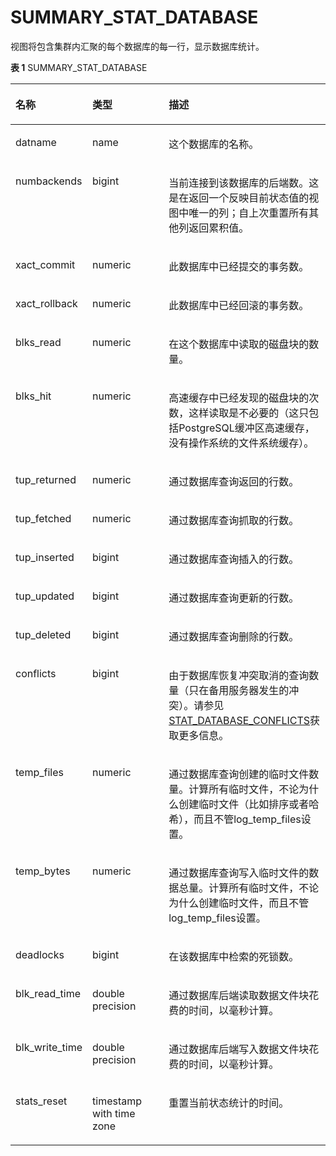 # SUMMARY\_STAT\_DATABASE<a name="ZH-CN_TOPIC_0245374699"></a>

视图将包含集群内汇聚的每个数据库的每一行，显示数据库统计。

**表 1**  SUMMARY\_STAT\_DATABASE

<a name="zh-cn_topic_0237122595_table15180120145411"></a>
<table><thead align="left"><tr id="zh-cn_topic_0237122595_row9380102549"><th class="cellrowborder" valign="top" width="18.921892189218923%" id="mcps1.2.4.1.1"><p id="zh-cn_topic_0237122595_p1238010018540"><a name="zh-cn_topic_0237122595_p1238010018540"></a><a name="zh-cn_topic_0237122595_p1238010018540"></a><strong id="zh-cn_topic_0237122595_b93801055412"><a name="zh-cn_topic_0237122595_b93801055412"></a><a name="zh-cn_topic_0237122595_b93801055412"></a>名称</strong></p>
</th>
<th class="cellrowborder" valign="top" width="27.602760276027606%" id="mcps1.2.4.1.2"><p id="zh-cn_topic_0237122595_p538014014544"><a name="zh-cn_topic_0237122595_p538014014544"></a><a name="zh-cn_topic_0237122595_p538014014544"></a><strong id="zh-cn_topic_0237122595_b12380120145419"><a name="zh-cn_topic_0237122595_b12380120145419"></a><a name="zh-cn_topic_0237122595_b12380120145419"></a>类型</strong></p>
</th>
<th class="cellrowborder" valign="top" width="53.47534753475347%" id="mcps1.2.4.1.3"><p id="zh-cn_topic_0237122595_p1038090195412"><a name="zh-cn_topic_0237122595_p1038090195412"></a><a name="zh-cn_topic_0237122595_p1038090195412"></a><strong id="zh-cn_topic_0237122595_b1338070155420"><a name="zh-cn_topic_0237122595_b1338070155420"></a><a name="zh-cn_topic_0237122595_b1338070155420"></a>描述</strong></p>
</th>
</tr>
</thead>
<tbody><tr id="zh-cn_topic_0237122595_row03804017544"><td class="cellrowborder" valign="top" width="18.921892189218923%" headers="mcps1.2.4.1.1 "><p id="zh-cn_topic_0237122595_p238114018542"><a name="zh-cn_topic_0237122595_p238114018542"></a><a name="zh-cn_topic_0237122595_p238114018542"></a>datname</p>
</td>
<td class="cellrowborder" valign="top" width="27.602760276027606%" headers="mcps1.2.4.1.2 "><p id="zh-cn_topic_0237122595_p16381120175412"><a name="zh-cn_topic_0237122595_p16381120175412"></a><a name="zh-cn_topic_0237122595_p16381120175412"></a>name</p>
</td>
<td class="cellrowborder" valign="top" width="53.47534753475347%" headers="mcps1.2.4.1.3 "><p id="zh-cn_topic_0237122595_p143814095420"><a name="zh-cn_topic_0237122595_p143814095420"></a><a name="zh-cn_topic_0237122595_p143814095420"></a>这个数据库的名称。</p>
</td>
</tr>
<tr id="zh-cn_topic_0237122595_row203817011541"><td class="cellrowborder" valign="top" width="18.921892189218923%" headers="mcps1.2.4.1.1 "><p id="zh-cn_topic_0237122595_p1538112015547"><a name="zh-cn_topic_0237122595_p1538112015547"></a><a name="zh-cn_topic_0237122595_p1538112015547"></a>numbackends</p>
</td>
<td class="cellrowborder" valign="top" width="27.602760276027606%" headers="mcps1.2.4.1.2 "><p id="zh-cn_topic_0237122595_p038118015418"><a name="zh-cn_topic_0237122595_p038118015418"></a><a name="zh-cn_topic_0237122595_p038118015418"></a>bigint</p>
</td>
<td class="cellrowborder" valign="top" width="53.47534753475347%" headers="mcps1.2.4.1.3 "><p id="zh-cn_topic_0237122595_p638113014542"><a name="zh-cn_topic_0237122595_p638113014542"></a><a name="zh-cn_topic_0237122595_p638113014542"></a>当前连接到该数据库的后端数。这是在返回一个反映目前状态值的视图中唯一的列；自上次重置所有其他列返回累积值。</p>
</td>
</tr>
<tr id="zh-cn_topic_0237122595_row23819075418"><td class="cellrowborder" valign="top" width="18.921892189218923%" headers="mcps1.2.4.1.1 "><p id="zh-cn_topic_0237122595_p17381140135420"><a name="zh-cn_topic_0237122595_p17381140135420"></a><a name="zh-cn_topic_0237122595_p17381140135420"></a>xact_commit</p>
</td>
<td class="cellrowborder" valign="top" width="27.602760276027606%" headers="mcps1.2.4.1.2 "><p id="zh-cn_topic_0237122595_p93821603543"><a name="zh-cn_topic_0237122595_p93821603543"></a><a name="zh-cn_topic_0237122595_p93821603543"></a>numeric</p>
</td>
<td class="cellrowborder" valign="top" width="53.47534753475347%" headers="mcps1.2.4.1.3 "><p id="zh-cn_topic_0237122595_p1838217075419"><a name="zh-cn_topic_0237122595_p1838217075419"></a><a name="zh-cn_topic_0237122595_p1838217075419"></a>此数据库中已经提交的事务数。</p>
</td>
</tr>
<tr id="zh-cn_topic_0237122595_row33821002540"><td class="cellrowborder" valign="top" width="18.921892189218923%" headers="mcps1.2.4.1.1 "><p id="zh-cn_topic_0237122595_p1382100135414"><a name="zh-cn_topic_0237122595_p1382100135414"></a><a name="zh-cn_topic_0237122595_p1382100135414"></a>xact_rollback</p>
</td>
<td class="cellrowborder" valign="top" width="27.602760276027606%" headers="mcps1.2.4.1.2 "><p id="zh-cn_topic_0237122595_p63828065410"><a name="zh-cn_topic_0237122595_p63828065410"></a><a name="zh-cn_topic_0237122595_p63828065410"></a>numeric</p>
</td>
<td class="cellrowborder" valign="top" width="53.47534753475347%" headers="mcps1.2.4.1.3 "><p id="zh-cn_topic_0237122595_p153821307541"><a name="zh-cn_topic_0237122595_p153821307541"></a><a name="zh-cn_topic_0237122595_p153821307541"></a>此数据库中已经回滚的事务数。</p>
</td>
</tr>
<tr id="zh-cn_topic_0237122595_row6382607549"><td class="cellrowborder" valign="top" width="18.921892189218923%" headers="mcps1.2.4.1.1 "><p id="zh-cn_topic_0237122595_p038212015541"><a name="zh-cn_topic_0237122595_p038212015541"></a><a name="zh-cn_topic_0237122595_p038212015541"></a>blks_read</p>
</td>
<td class="cellrowborder" valign="top" width="27.602760276027606%" headers="mcps1.2.4.1.2 "><p id="zh-cn_topic_0237122595_p14382603540"><a name="zh-cn_topic_0237122595_p14382603540"></a><a name="zh-cn_topic_0237122595_p14382603540"></a>numeric</p>
</td>
<td class="cellrowborder" valign="top" width="53.47534753475347%" headers="mcps1.2.4.1.3 "><p id="zh-cn_topic_0237122595_p183821604544"><a name="zh-cn_topic_0237122595_p183821604544"></a><a name="zh-cn_topic_0237122595_p183821604544"></a>在这个数据库中读取的磁盘块的数量。</p>
</td>
</tr>
<tr id="zh-cn_topic_0237122595_row238216020547"><td class="cellrowborder" valign="top" width="18.921892189218923%" headers="mcps1.2.4.1.1 "><p id="zh-cn_topic_0237122595_p183833014545"><a name="zh-cn_topic_0237122595_p183833014545"></a><a name="zh-cn_topic_0237122595_p183833014545"></a>blks_hit</p>
</td>
<td class="cellrowborder" valign="top" width="27.602760276027606%" headers="mcps1.2.4.1.2 "><p id="zh-cn_topic_0237122595_p738390125411"><a name="zh-cn_topic_0237122595_p738390125411"></a><a name="zh-cn_topic_0237122595_p738390125411"></a>numeric</p>
</td>
<td class="cellrowborder" valign="top" width="53.47534753475347%" headers="mcps1.2.4.1.3 "><p id="zh-cn_topic_0237122595_p113834017549"><a name="zh-cn_topic_0237122595_p113834017549"></a><a name="zh-cn_topic_0237122595_p113834017549"></a>高速缓存中已经发现的磁盘块的次数，这样读取是不必要的（这只包括PostgreSQL缓冲区高速缓存，没有操作系统的文件系统缓存）。</p>
</td>
</tr>
<tr id="zh-cn_topic_0237122595_row1238318025415"><td class="cellrowborder" valign="top" width="18.921892189218923%" headers="mcps1.2.4.1.1 "><p id="zh-cn_topic_0237122595_p11383140125411"><a name="zh-cn_topic_0237122595_p11383140125411"></a><a name="zh-cn_topic_0237122595_p11383140125411"></a>tup_returned</p>
</td>
<td class="cellrowborder" valign="top" width="27.602760276027606%" headers="mcps1.2.4.1.2 "><p id="zh-cn_topic_0237122595_p19383190135419"><a name="zh-cn_topic_0237122595_p19383190135419"></a><a name="zh-cn_topic_0237122595_p19383190135419"></a>numeric</p>
</td>
<td class="cellrowborder" valign="top" width="53.47534753475347%" headers="mcps1.2.4.1.3 "><p id="zh-cn_topic_0237122595_p19383100115411"><a name="zh-cn_topic_0237122595_p19383100115411"></a><a name="zh-cn_topic_0237122595_p19383100115411"></a>通过数据库查询返回的行数。</p>
</td>
</tr>
<tr id="zh-cn_topic_0237122595_row13383170115414"><td class="cellrowborder" valign="top" width="18.921892189218923%" headers="mcps1.2.4.1.1 "><p id="zh-cn_topic_0237122595_p938313075411"><a name="zh-cn_topic_0237122595_p938313075411"></a><a name="zh-cn_topic_0237122595_p938313075411"></a>tup_fetched</p>
</td>
<td class="cellrowborder" valign="top" width="27.602760276027606%" headers="mcps1.2.4.1.2 "><p id="zh-cn_topic_0237122595_p113837015412"><a name="zh-cn_topic_0237122595_p113837015412"></a><a name="zh-cn_topic_0237122595_p113837015412"></a>numeric</p>
</td>
<td class="cellrowborder" valign="top" width="53.47534753475347%" headers="mcps1.2.4.1.3 "><p id="zh-cn_topic_0237122595_p638317045416"><a name="zh-cn_topic_0237122595_p638317045416"></a><a name="zh-cn_topic_0237122595_p638317045416"></a>通过数据库查询抓取的行数。</p>
</td>
</tr>
<tr id="zh-cn_topic_0237122595_row3384170135414"><td class="cellrowborder" valign="top" width="18.921892189218923%" headers="mcps1.2.4.1.1 "><p id="zh-cn_topic_0237122595_p9384170155419"><a name="zh-cn_topic_0237122595_p9384170155419"></a><a name="zh-cn_topic_0237122595_p9384170155419"></a>tup_inserted</p>
</td>
<td class="cellrowborder" valign="top" width="27.602760276027606%" headers="mcps1.2.4.1.2 "><p id="zh-cn_topic_0237122595_p1538419095419"><a name="zh-cn_topic_0237122595_p1538419095419"></a><a name="zh-cn_topic_0237122595_p1538419095419"></a>bigint</p>
</td>
<td class="cellrowborder" valign="top" width="53.47534753475347%" headers="mcps1.2.4.1.3 "><p id="zh-cn_topic_0237122595_p1138416017549"><a name="zh-cn_topic_0237122595_p1138416017549"></a><a name="zh-cn_topic_0237122595_p1138416017549"></a>通过数据库查询插入的行数。</p>
</td>
</tr>
<tr id="zh-cn_topic_0237122595_row16384160195416"><td class="cellrowborder" valign="top" width="18.921892189218923%" headers="mcps1.2.4.1.1 "><p id="zh-cn_topic_0237122595_p173840075413"><a name="zh-cn_topic_0237122595_p173840075413"></a><a name="zh-cn_topic_0237122595_p173840075413"></a>tup_updated</p>
</td>
<td class="cellrowborder" valign="top" width="27.602760276027606%" headers="mcps1.2.4.1.2 "><p id="zh-cn_topic_0237122595_p43843011548"><a name="zh-cn_topic_0237122595_p43843011548"></a><a name="zh-cn_topic_0237122595_p43843011548"></a>bigint</p>
</td>
<td class="cellrowborder" valign="top" width="53.47534753475347%" headers="mcps1.2.4.1.3 "><p id="zh-cn_topic_0237122595_p1438411011547"><a name="zh-cn_topic_0237122595_p1438411011547"></a><a name="zh-cn_topic_0237122595_p1438411011547"></a>通过数据库查询更新的行数。</p>
</td>
</tr>
<tr id="zh-cn_topic_0237122595_row193845013546"><td class="cellrowborder" valign="top" width="18.921892189218923%" headers="mcps1.2.4.1.1 "><p id="zh-cn_topic_0237122595_p938412035414"><a name="zh-cn_topic_0237122595_p938412035414"></a><a name="zh-cn_topic_0237122595_p938412035414"></a>tup_deleted</p>
</td>
<td class="cellrowborder" valign="top" width="27.602760276027606%" headers="mcps1.2.4.1.2 "><p id="zh-cn_topic_0237122595_p103845017546"><a name="zh-cn_topic_0237122595_p103845017546"></a><a name="zh-cn_topic_0237122595_p103845017546"></a>bigint</p>
</td>
<td class="cellrowborder" valign="top" width="53.47534753475347%" headers="mcps1.2.4.1.3 "><p id="zh-cn_topic_0237122595_p17385100145414"><a name="zh-cn_topic_0237122595_p17385100145414"></a><a name="zh-cn_topic_0237122595_p17385100145414"></a>通过数据库查询删除的行数。</p>
</td>
</tr>
<tr id="zh-cn_topic_0237122595_row83851601549"><td class="cellrowborder" valign="top" width="18.921892189218923%" headers="mcps1.2.4.1.1 "><p id="zh-cn_topic_0237122595_p12385104548"><a name="zh-cn_topic_0237122595_p12385104548"></a><a name="zh-cn_topic_0237122595_p12385104548"></a>conflicts</p>
</td>
<td class="cellrowborder" valign="top" width="27.602760276027606%" headers="mcps1.2.4.1.2 "><p id="zh-cn_topic_0237122595_p163851207541"><a name="zh-cn_topic_0237122595_p163851207541"></a><a name="zh-cn_topic_0237122595_p163851207541"></a>bigint</p>
</td>
<td class="cellrowborder" valign="top" width="53.47534753475347%" headers="mcps1.2.4.1.3 "><p id="zh-cn_topic_0237122595_p53851903545"><a name="zh-cn_topic_0237122595_p53851903545"></a><a name="zh-cn_topic_0237122595_p53851903545"></a>由于数据库恢复冲突取消的查询数量（只在备用服务器发生的冲突）。请参见<a href="STAT_DATABASE_CONFLICTS.md">STAT_DATABASE_CONFLICTS</a>获取更多信息。</p>
</td>
</tr>
<tr id="zh-cn_topic_0237122595_row14385140165412"><td class="cellrowborder" valign="top" width="18.921892189218923%" headers="mcps1.2.4.1.1 "><p id="zh-cn_topic_0237122595_p1738513095411"><a name="zh-cn_topic_0237122595_p1738513095411"></a><a name="zh-cn_topic_0237122595_p1738513095411"></a>temp_files</p>
</td>
<td class="cellrowborder" valign="top" width="27.602760276027606%" headers="mcps1.2.4.1.2 "><p id="zh-cn_topic_0237122595_p7385402546"><a name="zh-cn_topic_0237122595_p7385402546"></a><a name="zh-cn_topic_0237122595_p7385402546"></a>numeric</p>
</td>
<td class="cellrowborder" valign="top" width="53.47534753475347%" headers="mcps1.2.4.1.3 "><p id="zh-cn_topic_0237122595_p18385180145413"><a name="zh-cn_topic_0237122595_p18385180145413"></a><a name="zh-cn_topic_0237122595_p18385180145413"></a>通过数据库查询创建的临时文件数量。计算所有临时文件，不论为什么创建临时文件（比如排序或者哈希），而且不管log_temp_files设置。</p>
</td>
</tr>
<tr id="zh-cn_topic_0237122595_row138610065411"><td class="cellrowborder" valign="top" width="18.921892189218923%" headers="mcps1.2.4.1.1 "><p id="zh-cn_topic_0237122595_p23866012543"><a name="zh-cn_topic_0237122595_p23866012543"></a><a name="zh-cn_topic_0237122595_p23866012543"></a>temp_bytes</p>
</td>
<td class="cellrowborder" valign="top" width="27.602760276027606%" headers="mcps1.2.4.1.2 "><p id="zh-cn_topic_0237122595_p163863075411"><a name="zh-cn_topic_0237122595_p163863075411"></a><a name="zh-cn_topic_0237122595_p163863075411"></a>numeric</p>
</td>
<td class="cellrowborder" valign="top" width="53.47534753475347%" headers="mcps1.2.4.1.3 "><p id="zh-cn_topic_0237122595_p638670155417"><a name="zh-cn_topic_0237122595_p638670155417"></a><a name="zh-cn_topic_0237122595_p638670155417"></a>通过数据库查询写入临时文件的数据总量。计算所有临时文件，不论为什么创建临时文件，而且不管log_temp_files设置。</p>
</td>
</tr>
<tr id="zh-cn_topic_0237122595_row1538618055418"><td class="cellrowborder" valign="top" width="18.921892189218923%" headers="mcps1.2.4.1.1 "><p id="zh-cn_topic_0237122595_p23868010542"><a name="zh-cn_topic_0237122595_p23868010542"></a><a name="zh-cn_topic_0237122595_p23868010542"></a>deadlocks</p>
</td>
<td class="cellrowborder" valign="top" width="27.602760276027606%" headers="mcps1.2.4.1.2 "><p id="zh-cn_topic_0237122595_p638610105415"><a name="zh-cn_topic_0237122595_p638610105415"></a><a name="zh-cn_topic_0237122595_p638610105415"></a>bigint</p>
</td>
<td class="cellrowborder" valign="top" width="53.47534753475347%" headers="mcps1.2.4.1.3 "><p id="zh-cn_topic_0237122595_p138612017542"><a name="zh-cn_topic_0237122595_p138612017542"></a><a name="zh-cn_topic_0237122595_p138612017542"></a>在该数据库中检索的死锁数。</p>
</td>
</tr>
<tr id="zh-cn_topic_0237122595_row53861500546"><td class="cellrowborder" valign="top" width="18.921892189218923%" headers="mcps1.2.4.1.1 "><p id="zh-cn_topic_0237122595_p53861201549"><a name="zh-cn_topic_0237122595_p53861201549"></a><a name="zh-cn_topic_0237122595_p53861201549"></a>blk_read_time</p>
</td>
<td class="cellrowborder" valign="top" width="27.602760276027606%" headers="mcps1.2.4.1.2 "><p id="zh-cn_topic_0237122595_p183864075412"><a name="zh-cn_topic_0237122595_p183864075412"></a><a name="zh-cn_topic_0237122595_p183864075412"></a>double precision</p>
</td>
<td class="cellrowborder" valign="top" width="53.47534753475347%" headers="mcps1.2.4.1.3 "><p id="zh-cn_topic_0237122595_p13878015412"><a name="zh-cn_topic_0237122595_p13878015412"></a><a name="zh-cn_topic_0237122595_p13878015412"></a>通过数据库后端读取数据文件块花费的时间，以毫秒计算。</p>
</td>
</tr>
<tr id="zh-cn_topic_0237122595_row538790155417"><td class="cellrowborder" valign="top" width="18.921892189218923%" headers="mcps1.2.4.1.1 "><p id="zh-cn_topic_0237122595_p10387160105410"><a name="zh-cn_topic_0237122595_p10387160105410"></a><a name="zh-cn_topic_0237122595_p10387160105410"></a>blk_write_time</p>
</td>
<td class="cellrowborder" valign="top" width="27.602760276027606%" headers="mcps1.2.4.1.2 "><p id="zh-cn_topic_0237122595_p738760125420"><a name="zh-cn_topic_0237122595_p738760125420"></a><a name="zh-cn_topic_0237122595_p738760125420"></a>double precision</p>
</td>
<td class="cellrowborder" valign="top" width="53.47534753475347%" headers="mcps1.2.4.1.3 "><p id="zh-cn_topic_0237122595_p143874016547"><a name="zh-cn_topic_0237122595_p143874016547"></a><a name="zh-cn_topic_0237122595_p143874016547"></a>通过数据库后端写入数据文件块花费的时间，以毫秒计算。</p>
</td>
</tr>
<tr id="zh-cn_topic_0237122595_row5387004547"><td class="cellrowborder" valign="top" width="18.921892189218923%" headers="mcps1.2.4.1.1 "><p id="zh-cn_topic_0237122595_p838719014549"><a name="zh-cn_topic_0237122595_p838719014549"></a><a name="zh-cn_topic_0237122595_p838719014549"></a>stats_reset</p>
</td>
<td class="cellrowborder" valign="top" width="27.602760276027606%" headers="mcps1.2.4.1.2 "><p id="zh-cn_topic_0237122595_p18387100155411"><a name="zh-cn_topic_0237122595_p18387100155411"></a><a name="zh-cn_topic_0237122595_p18387100155411"></a>timestamp with time zone</p>
</td>
<td class="cellrowborder" valign="top" width="53.47534753475347%" headers="mcps1.2.4.1.3 "><p id="zh-cn_topic_0237122595_p11387190115411"><a name="zh-cn_topic_0237122595_p11387190115411"></a><a name="zh-cn_topic_0237122595_p11387190115411"></a>重置当前状态统计的时间。</p>
</td>
</tr>
</tbody>
</table>

